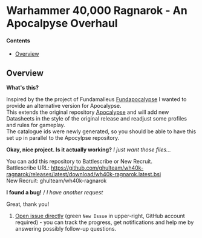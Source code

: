 Warhammer 40,000 Ragnarok - An Apocalpyse Overhaul
===========================

#### Contents ####

* [Overview][]

## Overview ##
[Overview]: #overview

__What's this?__

Inspired by the the project of Fundamalleus [Fundapocalypse][] I wanted to provide an alternative version for Apocalypse. <br />
This extends the original repository [Apocalypse][] and will add new Datasheets in the style of the original release and readjust some profiles and rules for gameplay. <br />
The catalogue ids were newly generated, so you should be able to have this set up in parallel to the Apocylpse repository.

__Okay, nice project. Is it actually working?__ _I just want those files..._

You can add this repository to Battlescribe or New Recruit. <br />
Battlescribe URL: https://github.com/ghulteam/wh40k-ragnarok/releases/latest/download/wh40k-ragnarok.latest.bsi <br />
New Recruit: ghulteam/wh40k-ragnarok 

__I found a bug!__ / *I have another request*

Great, thank you!

1. [Open issue directly][] (green `New Issue` in upper-right, GitHub account required) - you can track the progress, get notifications and help me by answering possibly follow-up questions.

[Fundapocalypse]: https://github.com/normanthesquid/wh40k-fundapocalypse
[Apocalypse]: https://github.com/BSData/wh40k-apocalypse
[Open Issue directly]: https://github.com/ghulteam/wh40k-ragnarok/issues
